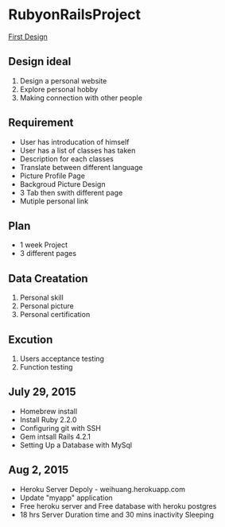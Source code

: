 # RubyonRailsProject
[First Design](https://github.com/weihuang023/RubyonRailsProject/blob/master/FirstDesign.JPG) 
## Design ideal
1. Design a personal website
2. Explore personal hobby
3. Making connection with other people


## Requirement 
* User has introducation of himself 
* User has a list of classes has taken
* Description for each classes
* Translate between different language
* Picture Profile Page
* Backgroud Picture Design
* 3 Tab then swith different page
* Mutiple personal link 



## Plan
* 1 week Project
* 3 different pages

## Data Creatation
1. Personal skill
2. Personal picture
3. Personal certification

## Excution
1. Users acceptance testing
2. Function testing



## July 29, 2015
* Homebrew install
* Install Ruby 2.2.0
* Configuring git with SSH 
* Gem intsall Rails 4.2.1 
* Setting Up a Database with MySql

## Aug 2, 2015
* Heroku Server Depoly - weihuang.herokuapp.com
* Update "myapp" application
* Free heroku server and Free database with heroku postgres
* 18 hrs Server Duration time and 30 mins inactivity Sleeping

